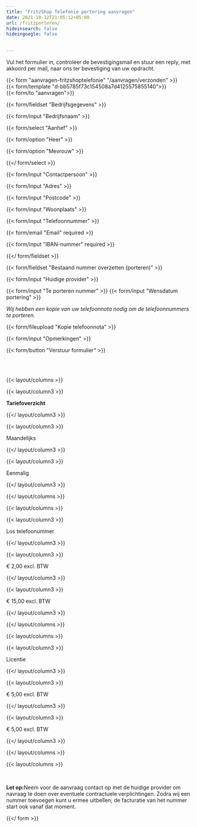 ```yaml
---
title: "FritzShop Telefonie portering aanvragen"
date: 2021-10-12T21:05:12+05:00
url: /fritzporteren/
hideinsearch: false
hideingoogle: false

  
---
```


Vul het formulier in, controleer de bevestigingsmail en stuur een reply, met akkoord per mail, naar ons ter bevestiging van uw opdracht.

{{< form "aanvragen-fritzshoptelefonie" "/aanvragen/verzonden" >}}  
{{< form/template "d-bb5785f73c154508a7d4125575855140">}}  
{{< form/to "aanvragen">}}

{{< form/fieldset "Bedrijfsgegevens" >}}

{{< form/input "Bedrijfsnaam" >}}

{{< form/select "Aanhef" >}}

{{< form/option "Heer" >}}

{{< form/option "Mevrouw" >}}

{{</ form/select >}}

{{< form/input "Contactpersoon" >}}

{{< form/input "Adres" >}}

{{< form/input "Postcode" >}}

{{< form/input "Woonplaats" >}}

{{< form/input "Telefoonnummer" >}}

{{< form/email "Email" required >}}

{{< form/input "IBAN-nummer" required >}}

{{</ form/fieldset >}}

{{< form/fieldset "Bestaand nummer overzetten (porteren)" >}}

{{< form/input "Huidige provider" >}}

{{< form/input "Te porteren nummer" >}}
{{< form/input "Wensdatum portering" >}}

_Wij hebben een kopie van uw telefoonnota nodig om de telefoonnummers te porteren._

{{< form/fileupload "Kopie telefoonnota" >}}

{{< form/input "Opmerkingen" >}}


{{< form/button "Verstuur formulier" >}}

<br><br>

{{< layout/columns >}}

{{< layout/column3 >}}

**Tariefoverzicht**

{{</ layout/column3 >}}

{{< layout/column3 >}}

Maandelijks

{{</ layout/column3 >}}

{{< layout/column3 >}}

Eenmalig

{{</ layout/column3 >}}

{{</ layout/columns >}}

{{< layout/columns >}}

{{< layout/column3 >}}

Los telefoonummer

{{</ layout/column3 >}}

{{< layout/column3 >}}

€ 2,00 excl. BTW

{{</ layout/column3 >}}

{{< layout/column3 >}}

€ 15,00 excl. BTW

{{</ layout/column3 >}}

{{</ layout/columns >}}

{{< layout/columns >}}

{{< layout/column3 >}}

Licentie

{{</ layout/column3 >}}

{{< layout/column3 >}}

€ 5,00 excl. BTW

{{</ layout/column3 >}}

{{< layout/column3 >}}

€ 5,00 excl. BTW

{{</ layout/column3 >}}

{{</ layout/columns >}}

{{< layout/columns >}}

<br>

<b>Let op:</b>Neem voor de aanvraag contact op met de huidige provider om navraag te doen over eventuele contractuele verplichtingen. Zodra wij een nummer toevoegen kunt u ermee uitbellen; de facturatie van het nummer start ook vanaf dat moment. 

{{</ form >}}
